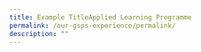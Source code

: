 ```yaml
---
title: Example TitleApplied Learning Programme
permalink: /our-gsps-experience/permalink/
description: ""
---
```

